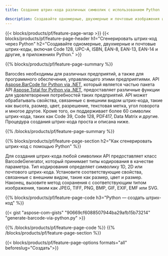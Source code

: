 ```yaml
---
title: Создание штрих-кода различных символик с использованием Python 

description: Создавайте одномерные, двухмерные и почтовые изображения штрих-кодов с различными символами, включая 128 и QR, в Python, используя код в несколько строк. 
---
```


{{< blocks/products/pf/feature-page-wrap >}}
{{< blocks/products/pf/feature-page-header h1="Сгенерировать штрих-код через Python" h2="Создавайте одномерные, двухмерные и почтовые штрих-коды, включая Code 128, UPC-A, ISBN, EAN-8, EAN-13, EAN-14 и другие, в приложениях Python." >}}

{{% blocks/products/pf/feature-page-summary %}}

Barocdes необходимы для различных предприятий, а также для программного обеспечения, управляющего этими предприятиями. API [Aspose.BarCode for Python via .NET](https://products.aspose.com/barcode/python-net/), который является частью пакета API [Aspose.Total for Python via .NET](https://products.aspose.com/total/python-net/), предоставляет различные функции для удовлетворения потребностей таких предприятий. API может обрабатывать свойства, связанные с внешним видом штрих-кода, такие как высота, размер, цвет, разрешение, текстовая метка, угол поворота и многое другое. Кроме того, он поддерживает более 60 символик штрих-кода, таких как Code 39, Code 128, PDF417, Data Matrix и другие. Процедура создания штрих-кода проста и описана ниже.

{{% /blocks/products/pf/feature-page-summary  %}}

{{% blocks/products/pf/feature-page-section  h2="Как сгенерировать штрих-код с помощью Python" %}}

Для создания штрих-кода любой символики API предоставляет класс BarcodeGenerator, который принимает типы кодирования в качестве параметра. Тип кодирования определяет символику 1D, 2D или почтового штрих-кода. Установите соответствующие свойства, связанные с внешним видом, такие как размер, цвет и размер. Наконец, вызовите метод сохранения с соответствующим типом изображения, таким как JPEG, TIFF, PNG, BMP, GIF, EXIF, EMF или SVG.

{{% blocks/products/pf/feature-page-code h3="Python — создать штрих-код" %}}

{{< gist "aspose-com-gists" "90669cf6088507944ba29afb15b73214" "generate-barcode-via-python.py" >}}

{{% /blocks/products/pf/feature-page-code  %}}
{{% /blocks/products/pf/feature-page-section %}}

{{< blocks/products/pf/feature-page-options formats="all" beforeslug="Создать">}}